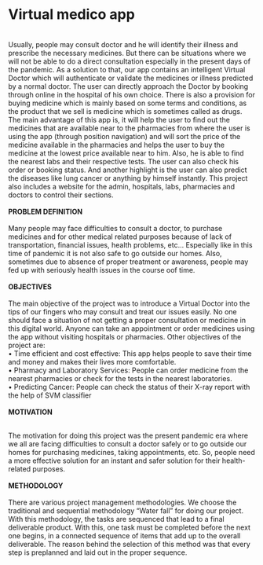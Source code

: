 # Virtual medico app

<br>
Usually, people may consult doctor and he will identify their illness and 
prescribe the necessary medicines. But there can be situations where we will not be able to do a 
direct consultation especially in the present days of the pandemic. As a solution to that, our app 
contains an intelligent Virtual Doctor which will authenticate or validate the medicines or 
illness predicted by a normal doctor. The user can directly approach the Doctor by booking 
through online in the hospital of his own choice. There is also a provision for buying medicine 
which is mainly based on some terms and conditions, as the product that we sell is medicine 
which is sometimes called as drugs. The main advantage of this app is, it will help the user to 
find out the medicines that are available near to the pharmacies from where the user is using the 
app (through position navigation) and will sort the price of the medicine available in the 
pharmacies and helps the user to buy the medicine at the lowest price available near to him. 
Also, he is able to find the nearest labs and their respective tests. The user can also check his 
order or booking status. And another highlight is the user can also predict the diseases like lung 
cancer or anything by himself instantly. This project also includes a website for the admin, 
hospitals, labs, pharmacies and doctors to control their sections.
<br>
<br>
<b>PROBLEM DEFINITION </b><br><br>
Many people may face difficulties to consult a doctor, to purchase medicines and for 
other medical related purposes because of lack of transportation, financial issues, health 
problems, etc... Especially like in this time of pandemic it is not also safe to go outside our 
homes. Also, sometimes due to absence of proper treatment or awareness, people may fed up 
with seriously health issues in the course oof time. <br><br>
<b>OBJECTIVES</b><br><br>
The main objective of the project was to introduce a Virtual Doctor into the tips of our 
fingers who may consult and treat our issues easily. No one should face a situation of not 
getting a proper consultation or medicine in this digital world. Anyone can take an appointment 
or order medicines using the app without visiting hospitals or pharmacies. Other objectives of 
the project are: <br>
• Time efficient and cost effective: This app helps people to save their time and 
money and makes their lives more comfortable. <br>
• Pharmacy and Laboratory Services: People can order medicine from the nearest 
pharmacies or check for the tests in the nearest laboratories. <br>
• Predicting Cancer: People can check the status of their X-ray report with the help 
of SVM classifier<br><br>
<b> MOTIVATION</b><br><br>
 
 The motivation for doing this project was the present pandemic era where we all 
are facing difficulties to consult a doctor safely or to go outside our homes for purchasing 
medicines, taking appointments, etc. So, people need a more effective solution for an instant and 
safer solution for their health-related purposes.
<br><br>
<b>METHODOLOGY </b><br><br>
There are various project management methodologies. We choose the traditional and 
sequential methodology “Water fall” for doing our project. With this methodology, the tasks 
are sequenced that lead to a final deliverable product. With this, one task must be completed 
before the next one begins, in a connected sequence of items that add up to the overall 
deliverable. The reason behind the selection of this method was that every step is preplanned 
and laid out in the proper sequence.
